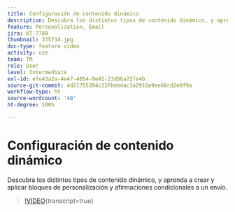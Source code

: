```yaml
---
title: Configuración de contenido dinámico
description: Descubra los distintos tipos de contenido dinámico, y aprenda a crear y aplicar bloques de personalización y afirmaciones condicionales a un envío.
feature: Personalization, Email
jira: KT-7789
thumbnail: 335734.jpg
doc-type: feature video
activity: use
team: TM
role: User
level: Intermediate
exl-id: efe43a2a-4e47-4054-9e41-23d06a72fe4b
source-git-commit: 4d21755204c22fbeb4ac3a2916e9ee68cd2e0f9a
workflow-type: ht
source-wordcount: '48'
ht-degree: 100%

---
```


# Configuración de contenido dinámico

Descubra los distintos tipos de contenido dinámico, y aprenda a crear y aplicar bloques de personalización y afirmaciones condicionales a un envío.

>[!VIDEO](https://video.tv.adobe.com/v/3452870?quality=12&learn=on&captions=spa){transcript=true}
